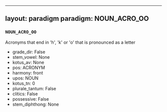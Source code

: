 
---
layout: paradigm
paradigm: NOUN_ACRO_OO
---
### ` NOUN_ACRO_OO `

Acronyms that end in 'h', 'k' or 'o' that is pronounced as a letter
* grade_dir: False
* stem_vowel: None
* kotus_av: None
* pos: ACRONYM
* harmony: front
* upos: NOUN
* kotus_tn: 0
* plurale_tantum: False
* clitics: False
* possessive: False
* stem_diphthong: None
